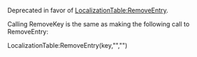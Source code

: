 Deprecated in favor of [LocalizationTable:RemoveEntry](https://developer.roblox.com/en-us/api-reference/function/LocalizationTable/RemoveEntry).

Calling RemoveKey is the same as making the following call to RemoveEntry:

LocalizationTable:RemoveEntry(key,"","")